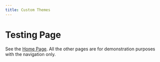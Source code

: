 ```yaml
---
title: Custom Themes
---
```

# Testing Page

See the [Home Page](../index.md). All the other pages are for demonstration purposes with the navigation only.
